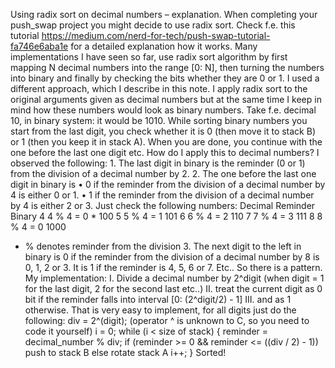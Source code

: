 Using radix sort on decimal numbers – explanation.
When completing your push_swap project you might decide to use radix sort. Check f.e. this tutorial https://medium.com/nerd-for-tech/push-swap-tutorial-fa746e6aba1e for a detailed explanation how it works. Many implementations I have seen so far, use radix sort algorithm by first mapping N decimal numbers into the range [0: N], then turning the numbers into binary and finally by checking the bits whether they are 0 or 1.
I used a different approach, which I describe in this note.
I apply radix sort to the original arguments given as decimal numbers but at the same time I keep in mind how these numbers would look as binary numbers.
Take f.e. decimal 10, in binary system: it would be 1010.
While sorting binary numbers you start from the last digit, you check whether it is 0 (then move it to stack B) or 1 (then you keep it in stack A). When you are done, you continue with the one before the last one digit etc.
How do I apply this to decimal numbers?
I observed the following:
    1. The last digit in binary is the reminder (0 or 1) from the division of a decimal number by 2.
    2. The one before the last one digit in binary is 
    • 0 if the reminder from the division of a decimal number by 4 is either 0 or 1.
    • 1 if the reminder from the division of a decimal number by 4 is either 2 or 3. 
       Just check the following numbers:
Decimal
Reminder
Binary
4
   4 % 4 = 0 *
100
5
5 % 4 = 1
101
6
6 % 4 = 2
110
7
7 % 4 = 3
111
8
8 % 4 = 0
1000
* % denotes reminder from the division
    3. The next digit to the left in binary is 0 if the reminder from the division of a decimal number by 8 is 0, 1, 2 or 3. It is 1 if the reminder is 4, 5,  6 or 7.
Etc.. So there is a pattern. 
My implementation: 
I. Divide a decimal number by 2^digit (when digit = 1 for the last digit, 2 for the second last etc..) 
II. treat the current digit as 0 bit if the reminder falls into interval [0: (2^digit/2) - 1] 
III. and as 1 otherwise.
That is very easy to implement, for all digits just do the following:
div = 2^(digit);
(operator ^ is unknown to C, so you need to code it yourself) 
i = 0; 
while (i < size of stack)
{
	reminder = decimal_number % div;
	if (reminder >= 0 && reminder <= ((div / 2) - 1))
		push to stack B
	else
		rotate stack A
	i++;
}
Sorted!

